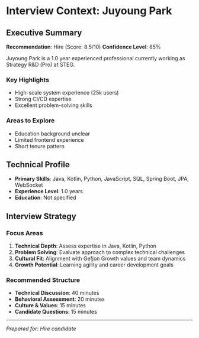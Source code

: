 # Interview Context: Juyoung Park

## Executive Summary
**Recommendation**: Hire (Score: 8.5/10)
**Confidence Level**: 85%

Juyoung Park is a 1.0 year experienced professional currently working as Strategy R&D (Pro) at STEG. 

### Key Highlights
- High-scale system experience (25k users)
- Strong CI/CD expertise
- Excellent problem-solving skills

### Areas to Explore
- Education background unclear
- Limited frontend experience
- Short tenure pattern

## Technical Profile
- **Primary Skills**: Java, Kotlin, Python, JavaScript, SQL, Spring Boot, JPA, WebSocket
- **Experience Level**: 1.0 years
- **Education**: Not specified

## Interview Strategy

### Focus Areas
1. **Technical Depth**: Assess expertise in Java, Kotlin, Python
2. **Problem Solving**: Evaluate approach to complex technical challenges
3. **Cultural Fit**: Alignment with Gefjon Growth values and team dynamics
4. **Growth Potential**: Learning agility and career development goals

### Recommended Structure
- **Technical Discussion**: 40 minutes
- **Behavioral Assessment**: 20 minutes  
- **Culture & Values**: 15 minutes
- **Candidate Questions**: 15 minutes

---
*Prepared for: Hire candidate*
